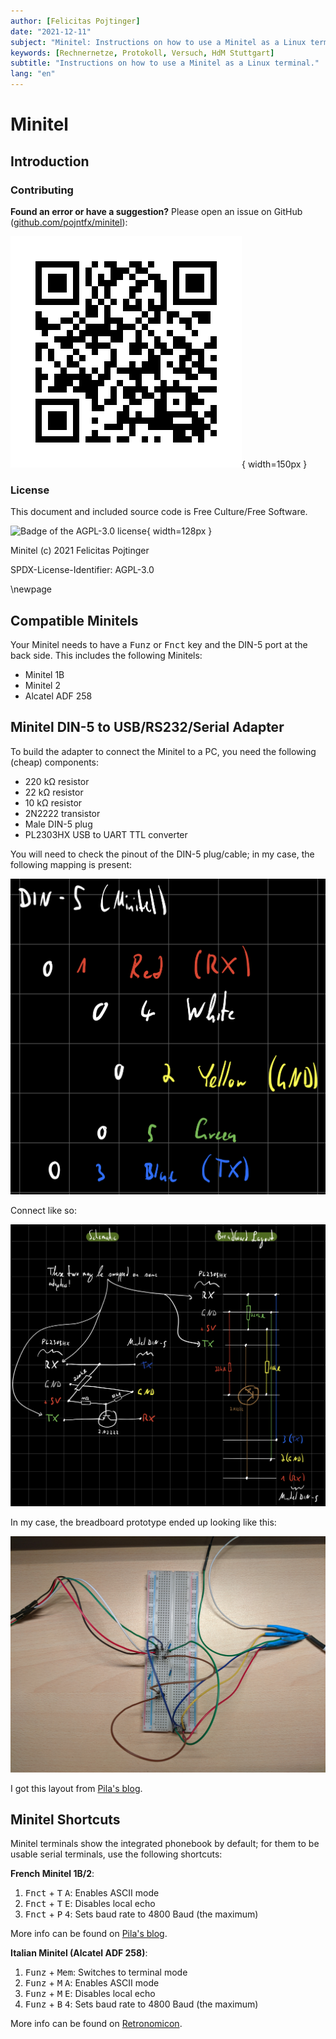 ```yaml
---
author: [Felicitas Pojtinger]
date: "2021-12-11"
subject: "Minitel: Instructions on how to use a Minitel as a Linux terminal."
keywords: [Rechnernetze, Protokoll, Versuch, HdM Stuttgart]
subtitle: "Instructions on how to use a Minitel as a Linux terminal."
lang: "en"
---
```


# Minitel

## Introduction

### Contributing

**Found an error or have a suggestion?** Please open an issue on GitHub ([github.com/pojntfx/minitel](https://github.com/pojntfx/minitel)):

![QR-Code to the source code on GitHub](./static/qr.png){ width=150px }

### License

This document and included source code is Free Culture/Free Software.

![Badge of the AGPL-3.0 license](https://www.gnu.org/graphics/agplv3-155x51.png){ width=128px }

Minitel (c) 2021 Felicitas Pojtinger

SPDX-License-Identifier: AGPL-3.0

\newpage

## Compatible Minitels

Your Minitel needs to have a <kbd>Funz</kbd> or <kbd>Fnct</kbd> key and the DIN-5 port at the back side. This includes the following Minitels:

- Minitel 1B
- Minitel 2
- Alcatel ADF 258

## Minitel DIN-5 to USB/RS232/Serial Adapter

To build the adapter to connect the Minitel to a PC, you need the following (cheap) components:

- 220 kΩ resistor
- 22 kΩ resistor
- 10 kΩ resistor
- 2N2222 transistor
- Male DIN-5 plug
- PL2303HX USB to UART TTL converter

You will need to check the pinout of the DIN-5 plug/cable; in my case, the following mapping is present:

![DIN-5 port mapping](./static/din-5-port-mapping.png)

Connect like so:

![Schematic and breadboard layout](./static/schematic-and-breadboard-layout.png)

In my case, the breadboard prototype ended up looking like this:

![Breadboard prototype](./static/breadboard-prototype.jpg)

I got this layout from [Pila's blog](https://pila.fr/wordpress/?p=361).

## Minitel Shortcuts

Minitel terminals show the integrated phonebook by default; for them to be usable serial terminals, use the following shortcuts:

**French Minitel 1B/2**:

1. <kbd>Fnct</kbd> + <kbd>T</kbd> <kbd>A</kbd>: Enables ASCII mode
2. <kbd>Fnct</kbd> + <kbd>T</kbd> <kbd>E</kbd>: Disables local echo
3. <kbd>Fnct</kbd> + <kbd>P</kbd> <kbd>4</kbd>: Sets baud rate to 4800 Baud (the maximum)

More info can be found on [Pila's blog](https://pila.fr/wordpress/?p=361).

**Italian Minitel (Alcatel ADF 258)**:

1. <kbd>Funz</kbd> + <kbd>Mem</kbd>: Switches to terminal mode
2. <kbd>Funz</kbd> + <kbd>M</kbd> <kbd>A</kbd>: Enables ASCII mode
3. <kbd>Funz</kbd> + <kbd>M</kbd> <kbd>E</kbd>: Disables local echo
4. <kbd>Funz</kbd> + <kbd>B</kbd> <kbd>4</kbd>: Sets baud rate to 4800 Baud (the maximum)

More info can be found on [Retronomicon](http://retrocomputing.c3po.it/Retronomicon/html/alcatel.htm).
